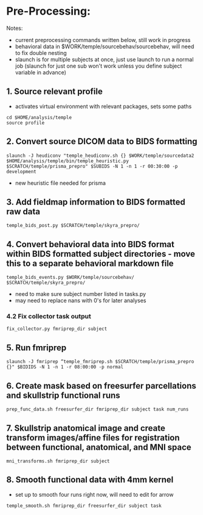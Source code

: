 # Pre-Processing:
Notes:
* current preprocessing commands written below, still work in progress
* behavioral data in $WORK/temple/sourcebehav/sourcebehav, will need to fix double nesting
* slaunch is for multiple subjects at once, just use launch to run a normal job (slaunch for just one sub won't work unless you define subject variable in advance)

## 1. Source relevant profile
* activates virtual environment with relevant packages, sets some paths
```
cd $HOME/analysis/temple
source profile
```

## 2. Convert source DICOM data to BIDS formatting
```
slaunch -J heudiconv "temple_heudiconv.sh {} $WORK/temple/sourcedata2 $HOME/analysis/temple/bin/temple_heuristic.py $SCRATCH/temple/prisma_prepro" $SUBIDS -N 1 -n 1 -r 00:30:00 -p development
```
* new heuristic file needed for prisma

## 3. Add fieldmap information to BIDS formatted raw data
```
temple_bids_post.py $SCRATCH/temple/skyra_prepro/
```

## 4. Convert behavioral data into BIDS format within BIDS formatted subject directories - move this to a separate behavioral markdown file
```
temple_bids_events.py $WORK/temple/sourcebehav/ $SCRATCH/temple/skyra_prepro/
```
 * need to make sure subject number listed in tasks.py
 * may need to replace nans with 0's for later analyses
   
### 4.2 Fix collector task output 
```
fix_collector.py fmriprep_dir subject
```
   
## 5. Run fmriprep
```
slaunch -J fmriprep “temple_fmriprep.sh $SCRATCH/temple/prisma_prepro {}" $BIDIDS -N 1 -n 1 -r 08:00:00 -p normal
```

## 6. Create mask based on freesurfer parcellations and skullstrip functional runs
```
prep_func_data.sh freesurfer_dir fmriprep_dir subject task num_runs
```

## 7. Skullstrip anatomical image and create transform images/affine files for registration between functional, anatomical, and MNI space
```
mni_transforms.sh fmriprep_dir subject
```
## 8. Smooth functional data with 4mm kernel
* set up to smooth four runs right now, will need to edit for arrow
```
temple_smooth.sh fmriprep_dir freesurfer_dir subject task
```



